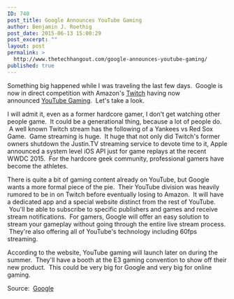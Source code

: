 ```yaml
---
ID: 740
post_title: Google Announces YouTube Gaming
author: Benjamin J. Roethig
post_date: 2015-06-13 15:00:29
post_excerpt: ""
layout: post
permalink: >
  http://www.thetechhangout.com/google-announces-youtube-gaming/
published: true
---
```

Something big happened while I was traveling the last few days. &nbsp;Google is now in direct competition with Amazon's <a href="http://www.twitch.com/" target="_blank">Twitch</a>&nbsp;having now announced&nbsp;<a href="https://gaming.youtube.com/" target="_blank">YouTube Gaming</a>. &nbsp;Let's take a look.

I will admit it, even as a former hardcore gamer, I don't get watching other people game. &nbsp;It could be a generational thing, because a lot of people do. &nbsp;A well known Twitch stream has the following of a Yankees vs Red Sox Game. &nbsp;Game streaming is huge. &nbsp;It huge that not only did Twitch's former owners shutdown the Justin.TV streaming service to devote time to it, Apple announced a system level iOS API just for game replays at the recent WWDC 2015. &nbsp;For the hardcore geek community, professional gamers have become the athletes.

There is quite a bit of gaming content already on YouTube, but Google wants a more formal piece of the pie. &nbsp;Their YouTube division was heavily rumored to be in on Twitch before eventually losing to Amazon. &nbsp;It will have a dedicated app and a special website distinct from the rest of YouTube. &nbsp;You'll be able to subscribe to specific publishers and games and receive stream notifications. &nbsp;For gamers, Google will offer an easy solution to stream your gameplay without going through the entire live stream process. &nbsp;They're also offering all of YouTube's technology including 60fps streaming. 

According to the website, YouTube gaming will launch later on during the summer. &nbsp;They'll have a booth at the E3 gaming convention to show off their new product. &nbsp;This could be very big for Google and very big for online gaming.

Source: &nbsp;<a href="http://googleblog.blogspot.com/2015/06/a-youtube-built-for-gamers.html?utm_source=feedburner&amp;utm_medium=feed&amp;utm_campaign=Feed%3A+blogspot%2FMKuf+%28Official+Google+Blog%29" target="_blank">Google</a>

